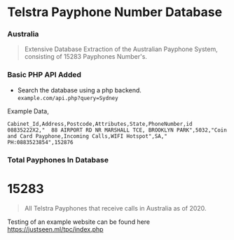 # Telstra Payphone Number Database
### Australia    
   

> Extensive Database Extraction of the Australian Payphone System, consisting of 15283 Payphones Number's.

    
### Basic PHP API Added    
- Search the database using a php backend.     
`example.com/api.php?query=Sydney`

Example Data,
``` 
Cabinet_Id,Address,Postcode,Attributes,State,PhoneNumber,id
08835222X2,"  88 AIRPORT RD NR MARSHALL TCE, BROOKLYN PARK",5032,"Coin and Card Payphone,Incoming Calls,WIFI Hotspot",SA," PH:0883523854",152876

```

### Total Payphones In Database
# 15283
> All Telstra Payphones that receive calls in Australia as of 2020.    
    

  
Testing of an example website can be found here https://justseen.ml/tpc/index.php
